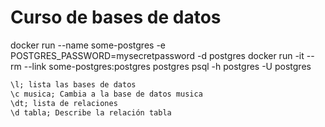# Curso de bases de datos

docker run --name some-postgres -e POSTGRES_PASSWORD=mysecretpassword -d postgres
docker run -it --rm --link some-postgres:postgres postgres psql -h postgres -U postgres

```sql
\l; lista las bases de datos
\c musica; Cambia a la base de datos musica
\dt; lista de relaciones
\d tabla; Describe la relación tabla
```
